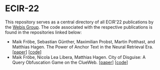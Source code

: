 # ECIR-22

This repository serves as a central directory of all ECIR'22 publications by the [Webis Group](https://webis.de). The code associated with the respective publications is found in the repositories linked below:

* Maik Fröbe, Sebastian Günther, Maximilian Probst, Martin Potthast, and Matthias Hagen. The Power of Anchor Text in the Neural Retrieval Era. [[paper](https://webis.de/publications.html#froebe_2022a)] [[code](https://github.com/webis-de/ecir22-anchor-text)]
* Maik Fröbe, Nicola Lea Libera, Matthias Hagen. City of Disguise: A Query Obfuscation Game on the ClueWeb. [[paper](https://webis.de/publications.html#froebe_2022b)] [[code](https://github.com/webis-de/ecir22-query-obfuscation-game)]
